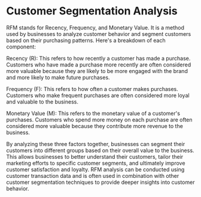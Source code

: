 # Customer Segmentation Analysis


RFM stands for Recency, Frequency, and Monetary Value. It is a method used by businesses to analyze customer behavior and segment customers based on their purchasing patterns. Here's a breakdown of each component:

Recency (R): This refers to how recently a customer has made a purchase. Customers who have made a purchase more recently are often considered more valuable because they are likely to be more engaged with the brand and more likely to make future purchases.

Frequency (F): This refers to how often a customer makes purchases. Customers who make frequent purchases are often considered more loyal and valuable to the business.

Monetary Value (M): This refers to the monetary value of a customer's purchases. Customers who spend more money on each purchase are often considered more valuable because they contribute more revenue to the business.

By analyzing these three factors together, businesses can segment their customers into different groups based on their overall value to the business. This allows businesses to better understand their customers, tailor their marketing efforts to specific customer segments, and ultimately improve customer satisfaction and loyalty. RFM analysis can be conducted using customer transaction data and is often used in combination with other customer segmentation techniques to provide deeper insights into customer behavior.
